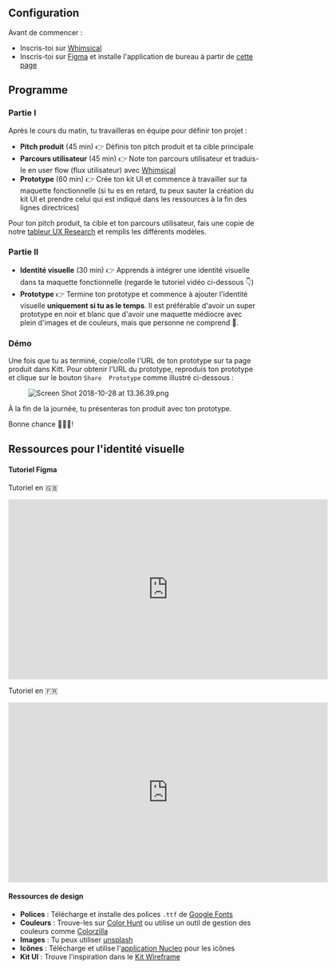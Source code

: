 ## Configuration
Avant de commencer :

- Inscris-toi sur [Whimsical](https://whimsical.co)
- Inscris-toi sur [Figma](https://www.figma.com/) et installe l'application de bureau à partir de [cette page](https://www.figma.com/downloads/)


## Programme

### Partie I

Après le cours du matin, tu travailleras en équipe pour définir ton projet :

- **Pitch produit** (45 min) 👉 Définis ton pitch produit et ta cible principale
- **Parcours utilisateur** (45 min) 👉 Note ton parcours utilisateur et traduis-le en user flow (flux utilisateur) avec [Whimsical](https://whimsical.co)
- **Prototype** (60 min) 👉 Crée ton kit UI et commence à travailler sur ta maquette fonctionnelle (si tu es en retard, tu peux sauter la création du kit UI et prendre celui qui est indiqué dans les ressources à la fin des lignes directrices)

Pour ton pitch produit, ta cible et ton parcours utilisateur, fais une copie de notre <a href="https://docs.google.com/spreadsheets/d/1OGCJLizpcROt0WwbGV_bCOxBktHO9XPdNHkXcZIyX1o/edit?usp=sharing" target="_blank">tableur UX Research</a> et remplis les différents modèles.

### Partie II

- **Identité visuelle** (30 min) 👉 Apprends à intégrer une identité visuelle dans ta maquette fonctionnelle (regarde le tutoriel vidéo ci-dessous 👇)
- **Prototype** 👉 Termine ton prototype et commence à ajouter l'identité visuelle **uniquement si tu as le temps**. Il est préférable d'avoir un super prototype en noir et blanc que d'avoir une maquette médiocre avec plein d'images et de couleurs, mais que personne ne comprend 😬.

### Démo
Une fois que tu as terminé, copie/colle l'URL de ton prototype sur ta page produit dans Kitt. Pour obtenir l'URL du prototype, reproduis ton prototype et clique sur le bouton `Share  Prototype` comme illustré ci-dessous :

<figure style="width: 100%">
  <img alt="Screen Shot 2018-10-28 at 13.36.39.png" src="https://wagon-rc3.s3.eu-west-1.amazonaws.com/p23uzJ9h6DUHZzG1E1dNyAWA">
</figure>

À la fin de la journée, tu présenteras ton produit avec ton prototype.

Bonne chance 🚀🚀🚀!


## Ressources pour l'identité visuelle

#### Tutoriel Figma

Tutoriel en 🇬🇧

<iframe src="https://player.vimeo.com/video/315676081" width="640" height="360" frameborder="0" webkitallowfullscreen mozallowfullscreen allowfullscreen></iframe>

Tutoriel en 🇫🇷

<iframe src="https://player.vimeo.com/video/301271712" width="640" height="360" frameborder="0" webkitallowfullscreen mozallowfullscreen allowfullscreen></iframe>


#### Ressources de design

- **Polices** : Télécharge et installe des polices `.ttf` de [Google Fonts](https://fonts.google.com/)
- **Couleurs** : Trouve-les sur [Color Hunt](https://colorhunt.co/) ou utilise un outil de gestion des couleurs comme [Colorzilla](http://www.colorzilla.com/)
- **Images** : Tu peux utiliser [unsplash](https://unsplash.com/)
- **Icônes** : Télécharge et utilise l'[application Nucleo](https://nucleoapp.com/) pour les icônes
- **Kit UI** : Trouve l'inspiration dans le [Kit Wireframe](https://www.figma.com/templates/wireframe-kits/)
